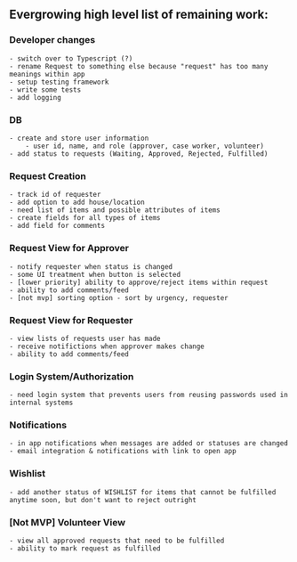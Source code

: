 ## Evergrowing high level list of remaining work:

### Developer changes
    - switch over to Typescript (?)
    - rename Request to something else because "request" has too many meanings within app
    - setup testing framework
    - write some tests
    - add logging

### DB
    - create and store user information
        - user id, name, and role (approver, case worker, volunteer)
    - add status to requests (Waiting, Approved, Rejected, Fulfilled)

### Request Creation
    - track id of requester
    - add option to add house/location
    - need list of items and possible attributes of items
    - create fields for all types of items
    - add field for comments

### Request View for Approver
    - notify requester when status is changed
    - some UI treatment when button is selected
    - [lower priority] ability to approve/reject items within request
    - ability to add comments/feed
    - [not mvp] sorting option - sort by urgency, requester

### Request View for Requester
    - view lists of requests user has made
    - receive notifictions when approver makes change
    - ability to add comments/feed

### Login System/Authorization
    - need login system that prevents users from reusing passwords used in internal systems

### Notifications
    - in app notifications when messages are added or statuses are changed
    - email integration & notifications with link to open app

### Wishlist
    - add another status of WISHLIST for items that cannot be fulfilled anytime soon, but don't want to reject outright

### [Not MVP] Volunteer View
    - view all approved requests that need to be fulfilled
    - ability to mark request as fulfilled
